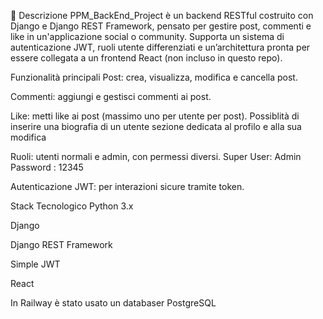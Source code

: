 📝 Descrizione
PPM_BackEnd_Project è un backend RESTful costruito con Django e Django REST Framework, pensato per gestire post, commenti e like in un'applicazione social o community.
Supporta un sistema di autenticazione JWT, ruoli utente differenziati e un’architettura pronta per essere collegata a un frontend React (non incluso in questo repo).

 Funzionalità principali
 Post: crea, visualizza, modifica e cancella post.

Commenti: aggiungi e gestisci commenti ai post.

 Like: metti like ai post (massimo uno per utente per post).
Possiblità di inserire una biografia di un utente 
sezione dedicata al profilo e alla sua modifica 

 Ruoli: utenti normali e admin, con permessi diversi.
 Super User: Admin 
 Password : 12345

 Autenticazione JWT: per interazioni sicure tramite token.

 Stack Tecnologico
Python 3.x

Django

Django REST Framework

Simple JWT

React 

In Railway è stato usato un databaser PostgreSQL

